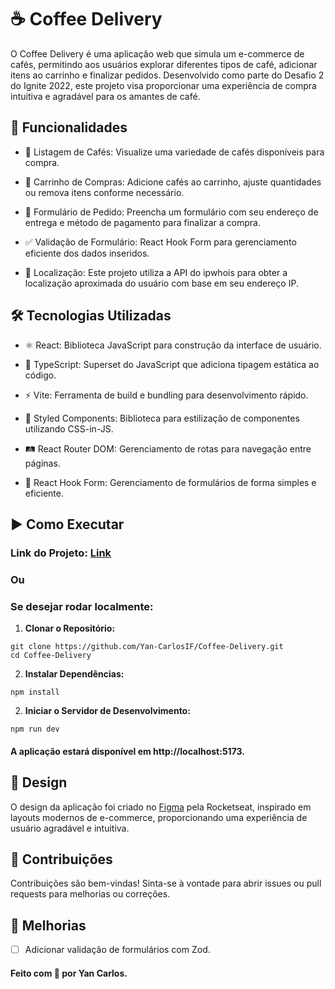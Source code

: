 # ☕ Coffee Delivery

O Coffee Delivery é uma aplicação web que simula um e-commerce de cafés, permitindo aos usuários explorar diferentes tipos de café, adicionar itens ao carrinho e finalizar pedidos. Desenvolvido como parte do Desafio 2 do Ignite 2022, este projeto visa proporcionar uma experiência de compra intuitiva e agradável para os amantes de café.

## 🚀 Funcionalidades

- 📜 Listagem de Cafés: Visualize uma variedade de cafés disponíveis para compra.

- 🛒 Carrinho de Compras: Adicione cafés ao carrinho, ajuste quantidades ou remova itens conforme necessário.

- 📝 Formulário de Pedido: Preencha um formulário com seu endereço de entrega e método de pagamento para finalizar a compra.

- ✅ Validação de Formulário: React Hook Form para gerenciamento eficiente dos dados inseridos.

- 📍 Localização: Este projeto utiliza a API do ipwhois para obter a localização aproximada do usuário com base em seu endereço IP.

## 🛠 Tecnologias Utilizadas

- ⚛️ React: Biblioteca JavaScript para construção da interface de usuário.

- 🔷 TypeScript: Superset do JavaScript que adiciona tipagem estática ao código.

- ⚡ Vite: Ferramenta de build e bundling para desenvolvimento rápido.

- 🎨 Styled Components: Biblioteca para estilização de componentes utilizando CSS-in-JS.

- 🛤 React Router DOM: Gerenciamento de rotas para navegação entre páginas.

- 📝 React Hook Form: Gerenciamento de formulários de forma simples e eficiente.

## ▶️ Como Executar

### Link do Projeto: [Link](https://coffee-delivery-nine-swart.vercel.app/)

### Ou

### Se desejar rodar localmente:

1. **Clonar o Repositório:**

```
git clone https://github.com/Yan-CarlosIF/Coffee-Delivery.git
cd Coffee-Delivery
```

2. **Instalar Dependências:**

```
npm install
```

2. **Iniciar o Servidor de Desenvolvimento:**

```
npm run dev
```

#### A aplicação estará disponível em http://localhost:5173.

## 🎨 Design

O design da aplicação foi criado no [Figma](<https://www.figma.com/design/QvXiKjA7C0lZ96xgzTy6Z2/Coffee-Delivery-%E2%80%A2-Desafio-React-(Copy)?node-id=0-1&p=f&t=AISY2BvDKpewpLHO-0>) pela Rocketseat, inspirado em layouts modernos de e-commerce, proporcionando uma experiência de usuário agradável e intuitiva.

## 🤝 Contribuições

Contribuições são bem-vindas! Sinta-se à vontade para abrir issues ou pull requests para melhorias ou correções.

## 📜 Melhorias

- [ ] Adicionar validação de formulários com Zod.

#### Feito com 💜 por Yan Carlos.
